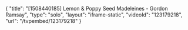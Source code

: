 {
    "title": "[1508440185] Lemon & Poppy Seed Madeleines - Gordon Ramsay",
    "type": "solo",
    "layout": "iframe-static",
    "videoId": "123179218",
    "url": "\/tvpembed\/123179218"
}